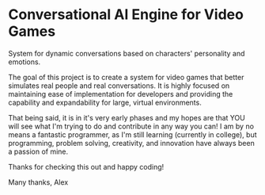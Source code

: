 Conversational AI Engine for Video Games
========================================================

System for dynamic conversations based on characters' personality and emotions.

The goal of this project is to create a system for video games that better simulates real people and real conversations. It is highly focused on maintaining ease of implementation for developers and providing the capability and expandability for large, virtual environments.

That being said, it is in it's very early phases and my hopes are that YOU will see what I'm trying to do and contribute in any way you can! I am by no means a fantastic programmer, as I'm still learning (currently in college), but programming, problem solving, creativity, and innovation have always been a passion of mine.

Thanks for checking this out and happy coding!

Many thanks,
Alex
